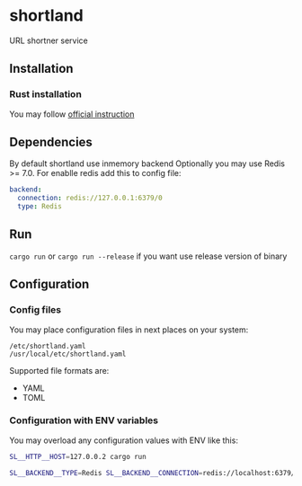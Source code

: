 # shortland
URL shortner service

## Installation
### Rust installation
You may follow [official instruction](https://www.rust-lang.org/tools/install)

## Dependencies
By default shortland use inmemory backend 
Optionally you may use Redis >= 7.0. For enablle redis add this to config file:
```yaml
backend:
  connection: redis://127.0.0.1:6379/0
  type: Redis
```

## Run
```cargo run``` or 
```cargo run --release``` if you want use release version of binary

## Configuration
### Config files
You may place configuration files in next places on your system:
```
/etc/shortland.yaml
/usr/local/etc/shortland.yaml
```

Supported file formats are:
- YAML
- TOML

### Configuration with ENV variables
You may overload any configuration values with ENV like this:
```bash
SL__HTTP__HOST=127.0.0.2 cargo run
```
```bash
SL__BACKEND__TYPE=Redis SL__BACKEND__CONNECTION=redis://localhost:6379/3 cargo run
```
